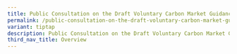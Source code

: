 ```yaml
---
title: Public Consultation on the Draft Voluntary Carbon Market Guidance
permalink: /public-consultation-on-the-draft-voluntary-carbon-market-guidance/
variant: tiptap
description: Public Consultation on the Draft Voluntary Carbon Market Guidance
third_nav_title: Overview
---
```

<p></p>